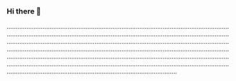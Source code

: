 ### Hi there 👋

.......................................................................................................................................................................................................................................................................................................................................................................................................................................................................................................................................................................................................................................................................................................................................................................................................................................................................